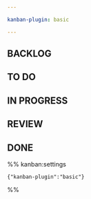 ```yaml
---

kanban-plugin: basic

---
```


## BACKLOG



## TO DO



## IN PROGRESS



## REVIEW



## DONE





%% kanban:settings
```
{"kanban-plugin":"basic"}
```
%%